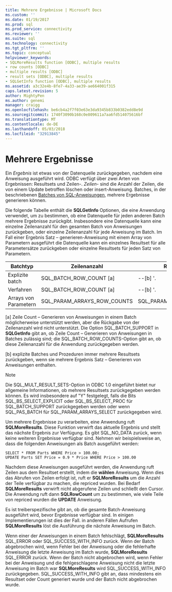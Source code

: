 ```yaml
---
title: Mehrere Ergebnisse | Microsoft Docs
ms.custom: ''
ms.date: 01/19/2017
ms.prod: sql
ms.prod_service: connectivity
ms.reviewer: ''
ms.suite: sql
ms.technology: connectivity
ms.tgt_pltfrm: ''
ms.topic: conceptual
helpviewer_keywords:
- SQLMoreResults function [ODBC], multiple results
- row counts [ODBC]
- multiple results [ODBC]
- result sets [ODBC], multiple results
- SQLGetInfo function [ODBC], multiple results
ms.assetid: a3c32e4b-8fe7-4a33-ae39-ae664001f315
caps.latest.revision: 5
author: MightyPen
ms.author: genemi
manager: craigg
ms.openlocfilehash: be6cb4a2f7f03e63e3da9345b833b0382edd8e9d
ms.sourcegitcommit: 1740f3090b168c0e809611a7aa6fd514075616bf
ms.translationtype: MT
ms.contentlocale: de-DE
ms.lasthandoff: 05/03/2018
ms.locfileid: "32913845"
---
```

# <a name="multiple-results"></a>Mehrere Ergebnisse
Ein *Ergebnis* ist etwas von der Datenquelle zurückgegeben, nachdem eine Anweisung ausgeführt wird. ODBC verfügt über zwei Arten von Ergebnissen: Resultsets und Zeilen-. *Zeilen-* sind die Anzahl der Zeilen, die von einem Update betroffen löschen oder insert-Anweisung. Batches, in der beschriebenen [Batches von SQL-Anweisungen](../../../odbc/reference/develop-app/batches-of-sql-statements.md), mehrere Ergebnisse generieren können.  
  
 Die folgende Tabelle enthält die **SQLGetInfo** Optionen, die eine Anwendung verwendet, um zu bestimmen, ob eine Datenquelle für jeden anderen Batch mehrere Ergebnisse zurückgibt. Insbesondere eine Datenquelle kann eine einzelne Zeilenanzahl für den gesamten Batch von Anweisungen zurückgeben, oder einzelne Zeilenanzahl für jede Anweisung im Batch. Im Fall einer Ergebnis Satz – generieren-Anweisung mit einem Array von Parametern ausgeführt die Datenquelle kann ein einzelnes Resultset für alle Parametersätze zurückgeben oder einzelne Resultsets für jeden Satz von Parametern.  
  
|Batchtyp|Zeilenanzahl|Resultsets|  
|----------------|----------------|-----------------|  
|Explizite batch|SQL_BATCH_ROW_COUNT [a]|--[b] '.|  
|Verfahren|SQL_BATCH_ROW_COUNT [a]|--[b] '.|  
|Arrays von Parametern|SQL_PARAM_ARRAYS_ROW_COUNTS|SQL_PARAM_ARRAYS_SELECTS|  
  
 [a] Zeile Count – Generieren von Anweisungen in einem Batch möglicherweise unterstützt werden, aber die Rückgabe von der Zeilenanzahl wird nicht unterstützt. Die Option SQL_BATCH_SUPPORT in **SQLGetInfo** gibt an, ob Zeile Count – Generieren von Anweisungen in Batches zulässig sind; die SQL_BATCH_ROW_COUNTS-Option gibt an, ob diese Zeilenanzahl für die Anwendung zurückgegeben werden.  
  
 [b] explizite Batches und Prozeduren immer mehrere Resultsets zurückgeben, wenn sie mehrere Ergebnis Satz – Generieren von Anweisungen enthalten.  
  
> [!NOTE]  
>  Die SQL_MULT_RESULT_SETS-Option in ODBC 1.0 eingeführt bietet nur allgemeine Informationen, ob mehrere Resultsets zurückgegeben werden können. Es wird insbesondere auf "Y" festgelegt, falls die Bits SQL_BS_SELECT_EXPLICIT oder SQL_BS_SELECT_PROC für SQL_BATCH_SUPPORT zurückgegeben werden oder wenn SQL_PAS_BATCH für SQL_PARAM_ARRAYS_SELECT zurückgegeben wird.  
  
 Um mehrere Ergebnisse zu verarbeiten, eine Anwendung ruft **SQLMoreResults**. Diese Funktion verwirft das aktuelle Ergebnis und stellt das nächste Ergebnis zur Verfügung. Es gibt SQL_NO_DATA zurück, wenn keine weiteren Ergebnisse verfügbar sind. Nehmen wir beispielsweise an, dass die folgenden Anweisungen als Batch ausgeführt werden:  
  
```  
SELECT * FROM Parts WHERE Price > 100.00;  
UPDATE Parts SET Price = 0.9 * Price WHERE Price > 100.00  
```  
  
 Nachdem diese Anweisungen ausgeführt werden, die Anwendung ruft Zeilen aus dem Resultset erstellt, indem die **wählen** Anweisung. Wenn dies das Abrufen von Zeilen erfolgt ist, ruft er **SQLMoreResults** um die Anzahl der Teile verfügbar zu machen, die repriced wurden. Bei Bedarf **SQLMoreResults** verwirft nicht abgerufene Zeilen und schließt den Cursor. Die Anwendung ruft dann **SQLRowCount** um zu bestimmen, wie viele Teile von repriced wurden die **UPDATE** Anweisung.  
  
 Es ist treiberspezifische gibt an, ob die gesamte Batch-Anweisung ausgeführt wird, bevor Ergebnisse verfügbar sind. In einigen Implementierungen ist dies der Fall. in anderen Fällen Aufrufen **SQLMoreResults** löst die Ausführung die nächste Anweisung im Batch.  
  
 Wenn einer der Anweisungen in einem Batch fehlschlägt, **SQLMoreResults** SQL_ERROR oder SQL_SUCCESS_WITH_INFO zurück. Wenn der Batch abgebrochen wird, wenn Fehler bei der Anweisung oder die fehlerhafte Anweisung die letzte Anweisung im Batch wurde, **SQLMoreResults** SQL_ERROR zurück. Wenn der Batch nicht abgebrochen wird, wenn Fehler bei der Anweisung und die fehlgeschlagene Anweisung nicht die letzte Anweisung im Batch war **SQLMoreResults** wird SQL_SUCCESS_WITH_INFO zurückgegeben. SQL_SUCCESS_WITH_INFO gibt an, dass mindestens ein Resultset oder Count generiert wurde und der Batch nicht abgebrochen wurde.
